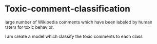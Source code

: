 # Toxic-comment-classification
large number of Wikipedia comments which have been labeled by human raters for toxic behavior. 

I am create a model which classify the toxic comments to each class
